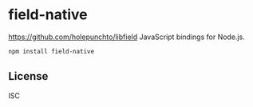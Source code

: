 # field-native

https://github.com/holepunchto/libfield JavaScript bindings for Node.js.

```sh
npm install field-native
```

## License

ISC
